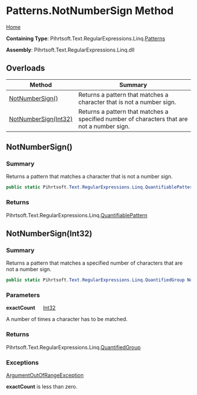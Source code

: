 # Patterns\.NotNumberSign Method

[Home](../../../../../../README.md)

**Containing Type**: Pihrtsoft\.Text\.RegularExpressions\.Linq\.[Patterns](../README.md)

**Assembly**: Pihrtsoft\.Text\.RegularExpressions\.Linq\.dll

## Overloads

| Method | Summary |
| ------ | ------- |
| [NotNumberSign()](#Pihrtsoft_Text_RegularExpressions_Linq_Patterns_NotNumberSign) | Returns a pattern that matches a character that is not a number sign\. |
| [NotNumberSign(Int32)](#Pihrtsoft_Text_RegularExpressions_Linq_Patterns_NotNumberSign_System_Int32_) | Returns a pattern that matches a specified number of characters that are not a number sign\. |

## NotNumberSign\(\) <a name="Pihrtsoft_Text_RegularExpressions_Linq_Patterns_NotNumberSign"></a>

### Summary

Returns a pattern that matches a character that is not a number sign\.

```csharp
public static Pihrtsoft.Text.RegularExpressions.Linq.QuantifiablePattern NotNumberSign()
```

### Returns

Pihrtsoft\.Text\.RegularExpressions\.Linq\.[QuantifiablePattern](../../QuantifiablePattern/README.md)

## NotNumberSign\(Int32\) <a name="Pihrtsoft_Text_RegularExpressions_Linq_Patterns_NotNumberSign_System_Int32_"></a>

### Summary

Returns a pattern that matches a specified number of characters that are not a number sign\.

```csharp
public static Pihrtsoft.Text.RegularExpressions.Linq.QuantifiedGroup NotNumberSign(int exactCount)
```

### Parameters

**exactCount** &emsp; [Int32](https://docs.microsoft.com/en-us/dotnet/api/system.int32)

A number of times a character has to be matched\.

### Returns

Pihrtsoft\.Text\.RegularExpressions\.Linq\.[QuantifiedGroup](../../QuantifiedGroup/README.md)

### Exceptions

[ArgumentOutOfRangeException](https://docs.microsoft.com/en-us/dotnet/api/system.argumentoutofrangeexception)

**exactCount** is less than zero\.

